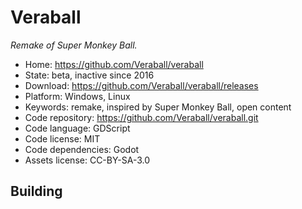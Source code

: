 # Veraball

_Remake of Super Monkey Ball._

- Home: https://github.com/Veraball/veraball
- State: beta, inactive since 2016
- Download: https://github.com/Veraball/veraball/releases
- Platform: Windows, Linux
- Keywords: remake, inspired by Super Monkey Ball, open content
- Code repository: https://github.com/Veraball/veraball.git
- Code language: GDScript
- Code license: MIT
- Code dependencies: Godot
- Assets license: CC-BY-SA-3.0

## Building
